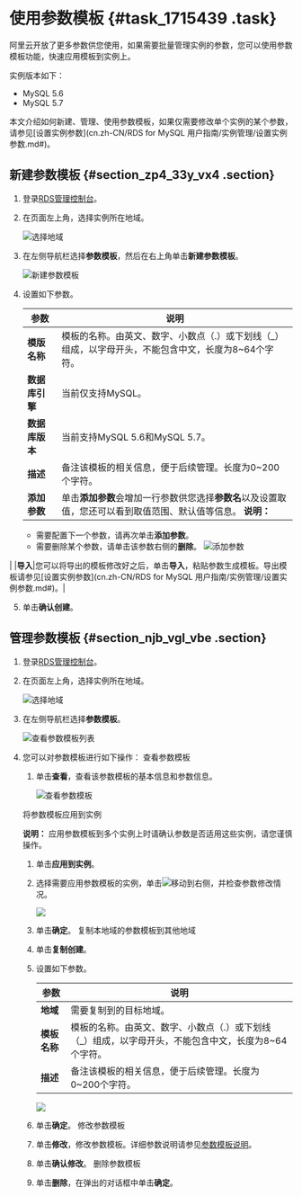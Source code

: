 # 使用参数模板 {#task_1715439 .task}

阿里云开放了更多参数供您使用，如果需要批量管理实例的参数，您可以使用参数模板功能，快速应用模板到实例上。

实例版本如下：

-   MySQL 5.6
-   MySQL 5.7

本文介绍如何新建、管理、使用参数模板，如果仅需要修改单个实例的某个参数，请参见[设置实例参数](cn.zh-CN/RDS for MySQL 用户指南/实例管理/设置实例参数.md#)。

## 新建参数模板 {#section_zp4_33y_vx4 .section}

1.  登录[RDS管理控制台](https://rds.console.aliyun.com/)。
2.  在页面左上角，选择实例所在地域。 

    ![选择地域](http://static-aliyun-doc.oss-cn-hangzhou.aliyuncs.com/assets/img/7814/156602284936543_zh-CN.png)

3.  在左侧导航栏选择**参数模板**，然后在右上角单击**新建参数模板**。 

    ![新建参数模板](http://static-aliyun-doc.oss-cn-hangzhou.aliyuncs.com/assets/img/1359015/156602285055718_zh-CN.png)

4.  设置如下参数。 

    |参数|说明|
    |--|--|
    |**模版名称**|模板的名称。由英文、数字、小数点（.）或下划线（\_）组成，以字母开头，不能包含中文，长度为8~64个字符。|
    |**数据库引擎**|当前仅支持MySQL。|
    |**数据库版本**|当前支持MySQL 5.6和MySQL 5.7。|
    |**描述**|备注该模板的相关信息，便于后续管理。长度为0~200个字符。|
    |**添加参数**|单击**添加参数**会增加一行参数供您选择**参数名**以及设置取值，您还可以看到取值范围、默认值等信息。 **说明：** 

    -   需要配置下一个参数，请再次单击**添加参数**。
    -   需要删除某个参数，请单击该参数右侧的**删除**。
 ![添加参数](http://static-aliyun-doc.oss-cn-hangzhou.aliyuncs.com/assets/img/1359015/156602285055727_zh-CN.png)

|
    |**导入**|您可以将导出的模板修改好之后，单击**导入**，粘贴参数生成模板。导出模板请参见[设置实例参数](cn.zh-CN/RDS for MySQL 用户指南/实例管理/设置实例参数.md#)。|

5.  单击**确认创建**。

## 管理参数模板 {#section_njb_vgl_vbe .section}

1.  登录[RDS管理控制台](https://rds.console.aliyun.com/)。
2.  在页面左上角，选择实例所在地域。 

    ![选择地域](http://static-aliyun-doc.oss-cn-hangzhou.aliyuncs.com/assets/img/7814/156602284936543_zh-CN.png)

3.  在左侧导航栏选择**参数模板**。 

    ![查看参数模板列表](http://static-aliyun-doc.oss-cn-hangzhou.aliyuncs.com/assets/img/1359015/156602285055731_zh-CN.png)

4.  您可以对参数模板进行如下操作： 查看参数模板

    1.  单击**查看**，查看该参数模板的基本信息和参数信息。 

        ![查看参数模板](http://static-aliyun-doc.oss-cn-hangzhou.aliyuncs.com/assets/img/1359015/156602285055733_zh-CN.png)

    将参数模板应用到实例

    **说明：** 应用参数模板到多个实例上时请确认参数是否适用这些实例，请您谨慎操作。

    1.  单击**应用到实例**。
    2.  选择需要应用参数模板的实例，单击![](http://static-aliyun-doc.oss-cn-hangzhou.aliyuncs.com/assets/img/1359015/156602285055825_zh-CN.png)移动到右侧，并检查参数修改情况。 

        ![](http://static-aliyun-doc.oss-cn-hangzhou.aliyuncs.com/assets/img/1359015/156602285155826_zh-CN.png)

    3.  单击**确定**。
    复制本地域的参数模板到其他地域

    1.  单击**复制创建**。
    2.  设置如下参数。 

        |参数|说明|
        |--|--|
        |**地域**|需要复制到的目标地域。|
        |**模板名称**|模板的名称。由英文、数字、小数点（.）或下划线（\_）组成，以字母开头，不能包含中文，长度为8~64个字符。|
        |**描述**|备注该模板的相关信息，便于后续管理。长度为0~200个字符。|

        ![](http://static-aliyun-doc.oss-cn-hangzhou.aliyuncs.com/assets/img/1359015/156602285155830_zh-CN.png)

    3.  单击**确定**。
    修改参数模板

    1.  单击**修改**，修改参数模板。详细参数说明请参见[参数模板说明](#table_ijx_nyq_jjz)。
    2.  单击**确认修改**。
    删除参数模板

    1.  单击**删除**，在弹出的对话框中单击**确定**。

